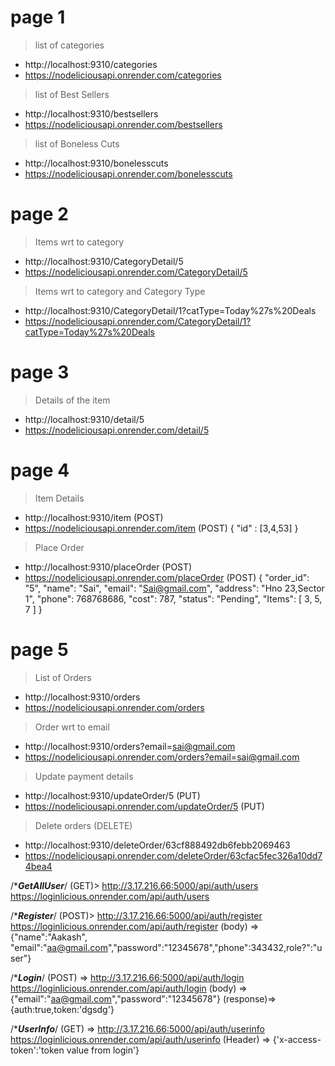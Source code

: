 # page 1

>list of categories
* http://localhost:9310/categories
* https://nodeliciousapi.onrender.com/categories
>list of Best Sellers
* http://localhost:9310/bestsellers
* https://nodeliciousapi.onrender.com/bestsellers
>list of Boneless Cuts
* http://localhost:9310/bonelesscuts
* https://nodeliciousapi.onrender.com/bonelesscuts

# page 2

> Items wrt to category
* http://localhost:9310/CategoryDetail/5
* https://nodeliciousapi.onrender.com/CategoryDetail/5
> Items wrt to category and Category Type
* http://localhost:9310/CategoryDetail/1?catType=Today%27s%20Deals
* https://nodeliciousapi.onrender.com/CategoryDetail/1?catType=Today%27s%20Deals

# page 3
> Details of the item
* http://localhost:9310/detail/5
* https://nodeliciousapi.onrender.com/detail/5


# page 4

>Item Details
* http://localhost:9310/item  (POST)
* https://nodeliciousapi.onrender.com/item (POST)
{
    "id" : [3,4,53]
}

>Place Order
* http://localhost:9310/placeOrder (POST)
* https://nodeliciousapi.onrender.com/placeOrder (POST)
{
        "order_id": "5",
        "name": "Sai",
        "email": "Sai@gmail.com",
        "address": "Hno 23,Sector 1",
        "phone": 768768686,
        "cost": 787,
        "status": "Pending",
        "Items": [
            3,
            5,
            7
        ]
    }

# page 5

>List of Orders
* http://localhost:9310/orders
* https://nodeliciousapi.onrender.com/orders

>Order wrt to email
* http://localhost:9310/orders?email=sai@gmail.com
* https://nodeliciousapi.onrender.com/orders?email=sai@gmail.com

>Update payment details
* http://localhost:9310/updateOrder/5 (PUT)
* https://nodeliciousapi.onrender.com/updateOrder/5 (PUT)

>Delete orders (DELETE)
* http://localhost:9310/deleteOrder/63cf888492db6febb2069463
* https://nodeliciousapi.onrender.com/deleteOrder/63cfac5fec326a10dd74bea4


/******GetAllUser*****/
(GET)> http://3.17.216.66:5000/api/auth/users
https://loginlicious.onrender.com/api/auth/users

/******Register*****/
(POST)> http://3.17.216.66:5000/api/auth/register
https://loginlicious.onrender.com/api/auth/register
(body) => {"name":"Aakash", "email":"aa@gmail.com","password":"12345678","phone":343432,role?":"user"}

/******Login*****/
(POST) => http://3.17.216.66:5000/api/auth/login
https://loginlicious.onrender.com/api/auth/login
(body)  => {"email":"aa@gmail.com","password":"12345678"}
(response)=> {auth:true,token:'dgsdg'}

/******UserInfo*****/
(GET) => http://3.17.216.66:5000/api/auth/userinfo
https://loginlicious.onrender.com/api/auth/userinfo
(Header) => {'x-access-token':'token value from login'}